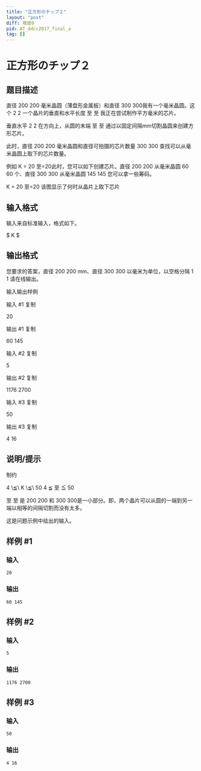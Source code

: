 ```yaml
---
title: "正方形のチップ２"
layout: "post"
diff: 难度0
pid: AT_ddcc2017_final_a
tag: []
---
```


# 正方形のチップ２

## 题目描述

直径 200 200 毫米晶圆（薄盘形金属板）和直径 300 300我有一个毫米晶圆。这个 2 2 一个晶片的垂直和水平长度 至 至 我正在尝试制作平方毫米的芯片。

垂直水平 2 2 在方向上，从圆的末端 至 至 通过以固定间隔mm切割晶圆来创建方形芯片。

此时，直径 200 200 毫米晶圆和直径可拍摄的芯片数量 300 300 查找可以从毫米晶圆上取下的芯片数量。

例如 K = 20 至=20此时，您可以如下创建芯片。直径 200 200 从毫米晶圆 60 60 个、直径 300 300 从毫米晶圆 145 145 您可以拿一些筹码。

 K = 20 至=20 该图显示了何时从晶片上取下芯片

## 输入格式

输入来自标准输入，格式如下。

$ K $

## 输出格式

您要求的答案，直径 200 200 mm、直径 300 300 以毫米为单位，以空格分隔 1 1 请在线输出。

输入输出样例
输入 #1 复制
20
输出 #1 复制
60 145
输入 #2 复制
5
输出 #2 复制
1176 2700
输入 #3 复制
50
输出 #3 复制
4 16

## 说明/提示

制约
4 \≦\ K \≦\ 50 4 ≦ 至 ≦ 50
至 至 是 200 200 和 300 300是一小部分。即，两个晶片可以从圆的一端到另一端以相等的间隔切割而没有太多。
这是问题示例中给出的输入。

## 样例 #1

### 输入

```
20
```

### 输出

```
60 145
```

## 样例 #2

### 输入

```
5
```

### 输出

```
1176 2700
```

## 样例 #3

### 输入

```
50
```

### 输出

```
4 16
```

